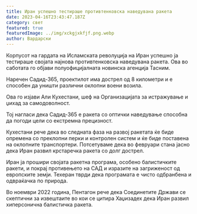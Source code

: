 ```yaml
---
title: Иран успешно тестираше противтенковска наведувана ракета
date: 2023-04-16T23:43:47.187Z
category: свет
featured: true
featuredImage: ../img/xckgjxkfjf.png.webp
author: Вардарски
---
```


Корпусот на гардата на Исламската револуција на Иран успешно ја тестираше својата најнова противтенковска наведувана ракета. Ова во саботата го објави полуофицијалната новинска агенција Тасним.

Наречен Садид-365, проектилот има дострел од 8 километри и е способен да уништи различни оклопни воени возила.

Ова го изјави Али Кухестани, шеф на Организацијата за истражување и џихад за самодоволност.

Тој нагласи дека Садид-365 е ракета со оптички наведување способна да погоди цели со екстремна прецизност.

Кухестани рече дека во следната фаза на развој ракетата ќе биде опремена со преклопни перки и контролен систем и ќе биде поставена на оклопните транспортери.
Потсетуваме дека во февруари стана јасно дека Иран развил крстаречка ракета со долг дострел.

Иран ја прошири својата ракетна програма, особено балистичките ракети, и покрај противењето на САД и изразите на загриженост од европските земји. Техеран тврди дека програмата е чисто одбранбена и одвраќачка по природа.

Во ноември 2022 година, Пентагон рече дека Соединетите Држави се скептични за извештаите во кои се цитира Хаџизадех дека Иран развил хиперсонична балистичка ракета.
